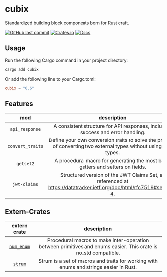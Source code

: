 # cubix

Standardized building block components born for Rust craft.

[![GitHub last commit](https://img.shields.io/github/last-commit/andeya/cubix)](https://github.com/andeya/cubix/commits/main)
[![Crates.io](https://img.shields.io/crates/v/cubix.svg)](https://crates.io/crates/cubix)
[![Docs](https://docs.rs/cubix/badge.svg)](https://docs.rs/cubix)

## Usage

Run the following Cargo command in your project directory:

```sh
cargo add cubix
```

Or add the following line to your Cargo.toml:

```toml
cubix = "0.6"
```

## Features

|       mod        |                                                     description                                                     |                      source crate                       |
| :--------------: | :-----------------------------------------------------------------------------------------------------------------: | :-----------------------------------------------------: |
|  `api_response`  |                   A consistent structure for API responses, including success and error handling.                   | [`api-response`](https://crates.io/crates/api-response) |
| `convert_traits` |  Define your own conversion traits to solve the problem of converting two external types without using new types.   |      [`convert_traits`](https://crates.io/crates/)      |
|    `getset2`     |                   A procedural macro for generating the most basic getters and setters on fields.                   |      [`getset2`](https://crates.io/crates/getset2)      |
|   `jwt-claims`   | Structured version of the JWT Claims Set, as referenced at https://datatracker.ietf.org/doc/html/rfc7519#section-4. |   [`jwt_claims`](https://crates.io/crates/jwt_claims)   |


## Extern-Crates

|                  extern crate                   |                                                   description                                                   |
| :---------------------------------------------: | :-------------------------------------------------------------------------------------------------------------: |
| [`num_enum`](https://crates.io/crates/num_enum) | Procedural macros to make inter-operation between primitives and enums easier. This crate is no_std compatible. |
|    [`strum`](https://crates.io/crates/strum)    |             Strum is a set of macros and traits for working with enums and strings easier in Rust.              |
